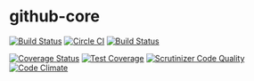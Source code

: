 # github-core

[![Build Status](https://scrutinizer-ci.com/g/devboard/github-core/badges/build.png?b=master)](https://scrutinizer-ci.com/g/devboard/github-core/build-status/master)
[![Circle CI](https://circleci.com/gh/devboard/github-core/tree/master.svg?style=svg)](https://circleci.com/gh/devboard/github-core/tree/master)
[![Build Status](https://travis-ci.org/devboard/github-core.svg?branch=master)](https://travis-ci.org/devboard/github-core)

[![Coverage Status](https://coveralls.io/repos/devboard/github-core/badge.svg?branch=master)](https://coveralls.io/r/devboard/github-core?branch=master)
[![Test Coverage](https://codeclimate.com/github/devboard/github-core/badges/coverage.svg)](https://codeclimate.com/github/devboard/github-core/coverage)
[![Scrutinizer Code Quality](https://scrutinizer-ci.com/g/devboard/github-core/badges/quality-score.png?b=master)](https://scrutinizer-ci.com/g/devboard/github-core/?branch=master)
[![Code Climate](https://codeclimate.com/github/devboard/github-core/badges/gpa.svg)](https://codeclimate.com/github/devboard/github-core)
